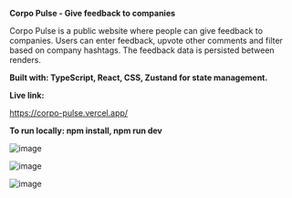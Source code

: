 **Corpo Pulse - Give feedback to companies**

Corpo Pulse is a public website where people can give feedback to companies. Users can enter feedback, upvote other comments and filter based on company hashtags.
The feedback data is persisted between renders.


**Built with: TypeScript, React, CSS, Zustand for state management.**





**Live link:**

https://corpo-pulse.vercel.app/

**To run locally: npm install, npm run dev**

![image](https://github.com/adrians90/corpo-pulse/assets/128593202/a47655cf-ad7f-4a83-92ce-be8f3e146111)

![image](https://github.com/adrians90/corpo-pulse/assets/128593202/858baf65-c3ab-4943-8750-8bdf8643881c)

![image](https://github.com/adrians90/corpo-pulse/assets/128593202/cfbdda70-f1ac-40aa-8037-8df55632bff9)


